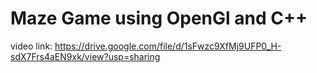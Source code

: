 # Maze Game using OpenGl and C++

video link: https://drive.google.com/file/d/1sFwzc9XfMj9UFP0_H-sdX7Frs4aEN9xk/view?usp=sharing
